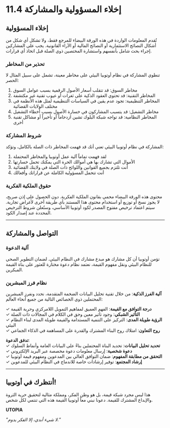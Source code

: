 # 11.4 إخلاء المسؤولية والمشاركة

## إخلاء المسؤولية

تُقدم المعلومات الواردة في هذه الورقة البيضاء للمرجع فقط، ولا تشكل أي شكل من أشكال النصائح الاستثمارية أو النصائح المالية أو الآراء القانونية. يجب على المشاركين إجراء بحث شامل بأنفسهم واستشارة المختصين ذوي الصلة قبل اتخاذ أي قرارات.

### تحذير من المخاطر

تنطوي المشاركة في نظام أوتوبيا البيئي على مخاطر معينة، تشمل على سبيل المثال لا الحصر:

1. مخاطر السوق: قد تتقلب أسعار الأصول الرقمية بسبب عوامل السوق
2. المخاطر التقنية: قد تحتوي العقود الذكية على ثغرات أو عيوب تقنية غير مكتشفة
3. المخاطر التنظيمية: تجود عدم يقين في السياسات التنظيمية لمثل هذه الأنظمة في مختلف الولايات القضائية
4. مخاطر التشغيل: قد يتسبب المشاركون في خسارة الأصول بسبب أخطاء التشغيل
5. المخاطر النظامية: قد تواجه شبكة البلوك تشين ازدحاماً أو تأخيراً أو مشاكل تقنية أخرى

### شروط المشاركة

المشاركة في نظام أوتوبيا البيئي تعني أنك قد فهمت المخاطر ذات الصلة بالكامل، وتؤكد:

1. لقد فهمت تماماً آلية عمل أوتوبيا والمخاطر المحتملة
2. الأموال التي تشارك بها هي أموالك الحرة التي يمكنك تحمل خسارتها
3. أنت تلتزم بجميع القوانين واللوائح ذات الصلة في ولايتك القضائية
4. أنت تتحمل المسؤولية الكاملة عن قراراتك وأفعالك

### حقوق الملكية الفكرية

محتوى هذه الورقة البيضاء محمي بقانون الملكية الفكرية. دون الحصول على إذن صريح، لا يجوز نسخ أو توزيع أو استخدام محتوى هذا المستند بأي طريقة أخرى لأغراض تجارية. سيتم اعتماد ترخيص مفتوح المصدر لكود أوتوبيا الأساسي، وستُعلن شروط الترخيص المحددة عند إصدار الكود.

---

## التواصل والمشاركة

### آلية الدعوة

تؤمن أوتوبيا أن كل مشارك هو مبدع مشارك في النظام البيئي. لضمان التطوير الصحي للنظام البيئي ونقل مفهوم القيمة، نعتمد نظام دعوة مختارة للعثور على بناة القيمة المبكرين.

### نظام فرز المبشرين

**آلية الفرز الذكية**: من خلال تقنية تحليل البيانات الضخمة المتقدمة، نحدد ونفرز المبشرين المحتملين ذوي الخصائص التالية من جميع أنحاء العالم:

✓ **درجة التوافق مع القيمة**: الفهم العميق لمفاهيم التمويل اللامركزي وحرية القيمة  
✓ **التأثير الشبكي**: وجود تأثير معين وحق في الكلام في المجالات ذات الصلة  
✓ **الرؤية طويلة المدى**: التركيز على التنمية المستدامة والقيمة طويلة المدى لبناء النظام البيئي  
✓ **روح التعاون**: امتلاك روح البناء المشترك والقدرة على المساهمة في الذكاء الجماعي

**تدفق الدعوة**:  
✓ **تحديد تحليل البيانات**: تحديد البناة المحتملين بناءً على البيانات العامة وأنماط السلوك  
✓ **دعوة شخصية**: إرسال معلومات دعوة مخصصة عبر البريد الإلكتروني  
✓ **التحقق من مطابقة المفهوم**: ضمان التوافق العالي بين المدعوين ومفهوم قيمة أوتوبيا  
✓ **إرشاد المجتمع**: توفير إرشادات خاصة للاندماج في النظام البيئي للمدعوين

---

## أنتظرك في أوتوبيا!

هذا ليس مجرد شبكة قيمة، بل هو وطن الفكر، ومملكة مثالية لتحقيق حرية الثروة والإبداع المشترك للقيمة. دعونا نبني معاً أوتوبيا القيمة هذه التي تنتمي لكل شخص.

**UTOPIA**

*"لا شيء أبدي، إلا الفكر يدوم."*